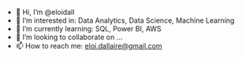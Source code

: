 - 👋 Hi, I’m @eloidall
- 👀 I’m interested in: Data Analytics, Data Science, Machine Learning
- 🌱 I’m currently learning: SQL, Power BI, AWS 
- 💞️ I’m looking to collaborate on ...
- 📫 How to reach me: eloi.dallaire@gmail.com

<!---
eloidall/eloidall is a ✨ special ✨ repository because its `README.md` (this file) appears on your GitHub profile.
You can click the Preview link to take a look at your changes.
--->
